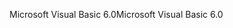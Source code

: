 <span data-ttu-id="d9071-101">Microsoft Visual Basic 6.0</span><span class="sxs-lookup"><span data-stu-id="d9071-101">Microsoft Visual Basic 6.0</span></span>